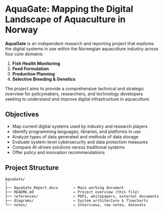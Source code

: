 # AquaGate: Mapping the Digital Landscape of Aquaculture in Norway

**AquaGate** is an independent research and reporting project that explores the digital systems in use within the Norwegian aquaculture industry across four core domains:

1. **Fish Health Monitoring**
2. **Feed Formulation**
3. **Production Planning**
4. **Selective Breeding & Genetics**

The project aims to provide a comprehensive technical and strategic overview for policymakers, researchers, and technology developers seeking to understand and improve digital infrastructure in aquaculture.


## Objectives

- Map current digital systems used by industry and research players
- Identify programming languages, libraries, and platforms in use
- Analyze types of data generated and methods of data storage
- Evaluate system-level cybersecurity and data protection measures
- Compare AI-driven solutions versus traditional systems
- Offer policy and innovation recommendations


## Project Structure

```plaintext
AquaGate/
│
├── AquaGate_Report.docx       ← Main working document
├── README.md                  ← Project overview (this file)
├── references/                ← PDFs, whitepapers, external documents
├── diagrams/                  ← System architecture & flowcharts
└── notes/                     ← Interviews, raw notes, datasets
